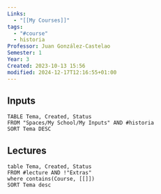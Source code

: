 ```yaml
---
Links:
  - "[[My Courses]]"
tags:
  - "#course"
  - historia
Professor: Juan González-Castelao
Semester: 1
Year: 3
Created: 2023-10-13 15:56
modified: 2024-12-17T12:16:55+01:00
---
```

## Inputs
```dataview
TABLE Tema, Created, Status 
FROM "Spaces/My School/My Inputs" AND #historia
SORT Tema DESC
```

## Lectures
```dataview
table Tema, Created, Status
FROM #lecture AND !"Extras"
where contains(Course, [[]])
SORT Tema desc
```
